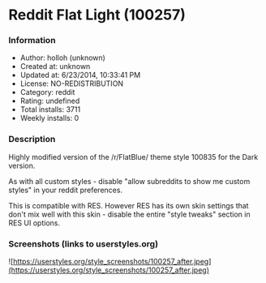 # Reddit Flat Light (100257)

### Information
- Author: holloh (unknown)
- Created at: unknown
- Updated at: 6/23/2014, 10:33:41 PM
- License: NO-REDISTRIBUTION
- Category: reddit
- Rating: undefined
- Total installs: 3711
- Weekly installs: 0


### Description
Highly modified version of the /r/FlatBlue/ theme
style 100835 for the Dark version.

As with all custom styles - disable "allow subreddits to show me custom styles" in your reddit preferences.

This is compatible with RES. However RES has its own skin settings that don't mix well with this skin - disable the entire "style tweaks" section in RES UI options.


### Screenshots (links to userstyles.org)
![https://userstyles.org/style_screenshots/100257_after.jpeg](https://userstyles.org/style_screenshots/100257_after.jpeg)


